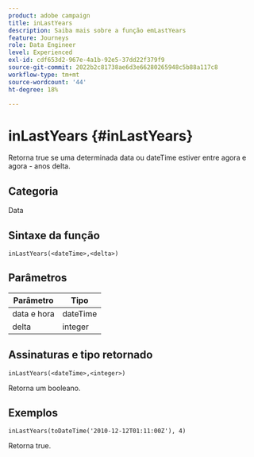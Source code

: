 ```yaml
---
product: adobe campaign
title: inLastYears
description: Saiba mais sobre a função emLastYears
feature: Journeys
role: Data Engineer
level: Experienced
exl-id: cdf653d2-967e-4a1b-92e5-37dd22f379f9
source-git-commit: 2022b2c81738ae6d3e66280265948c5b88a117c8
workflow-type: tm+mt
source-wordcount: '44'
ht-degree: 18%

---
```


# inLastYears {#inLastYears}

Retorna true se uma determinada data ou dateTime estiver entre agora e agora - anos delta.

## Categoria

Data

## Sintaxe da função

`inLastYears(<dateTime>,<delta>)`

## Parâmetros

| Parâmetro | Tipo |
|-----------|------------------|
| data e hora | dateTime |
| delta | integer |

## Assinaturas e tipo retornado

`inLastYears(<dateTime>,<integer>)`

Retorna um booleano.

## Exemplos

`inLastYears(toDateTime('2010-12-12T01:11:00Z'), 4)`

Retorna true.
